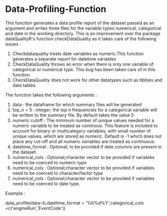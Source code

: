 # Data-Profiling-Function
This function generates a data profile report of the dataset passed as an argument and writes three files for the variable types numerical, categorical and date in the working directory. This is an improvement over the package dataQualityR's function checkDataQuality as it takes care of the following issues : 
1. Checkdataquality treats date variables as numeric.This function generates a separate report for datetime variables
2. CheckDataQuality throws an error when there is only one variable of categorical or numerical type. This bug has been taken care of in this function.
3. CheckDataQuality does not work for other datatypes such as tibbles and data tables.


The function takes the following arguments : 
1. data : the dataframe for which summary files will be generated
2. top_n = 5 : integer; the top n frequencies for a categorical variable will be written to the summary file. By default takes the value 5
3. numeric.cutoff : The minimum number of unique values needed for a numeric variable to be treated as continous. This feature is included to account for binary or multicategory variables, with small number of unique values, which are stored as numeric. Default is -1 which does not place any cut-off and all numeric variables are treated as continuous.
4. datetime_format : Optional; to be provided if date columns are present in the dataset.
5. numerical_cols : Optional;character vector to be provided if variables need to be coerced to numeric type
6. numerical_cols : Optional;character vector to be provided if variables need to be coerced to character/factor type
7. numerical_cols : Optional;character vector to be provided if variables need to be coerced to date type.


Example : 

data_profile(data=b,datetime_format = '%b%d%Y',categorical_cols =c('engineRun','EventCode'))

